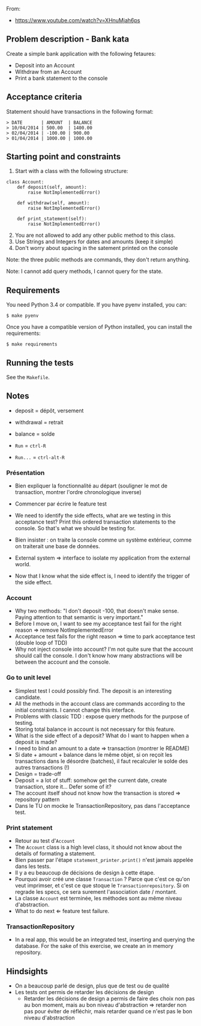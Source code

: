 From:

- <https://www.youtube.com/watch?v=XHnuMjah6ps>

## Problem description - Bank kata

Create a simple bank application with the following fetaures:

- Deposit into an Account
- Withdraw from an Account
- Print a bank statement to the console

## Acceptance criteria

Statement should have transactions in the following format:

```
> DATE       | AMOUNT  | BALANCE
> 10/04/2014 | 500.00  | 1400.00
> 02/04/2014 | -100.00 | 900.00
> 01/04/2014 | 1000.00 | 1000.00
```

## Starting point and constraints

1. Start with a class with the following structure:

```
class Account:
    def deposit(self, amount):
        raise NotImplementedError()

    def withdraw(self, amount):
        raise NotImplementedError()

    def print_statement(self):
        raise NotImplementedError()

```

2. You are not allowed to add any other public method to this class.
3. Use Strings and Integers for dates and amounts (keep it simple)
4. Don't worry about spacing in the satement printed on the console

Note: the three public methods are commands, they don't return anything.

Note: I cannot add query methods, I cannot query for the state.

## Requirements

You need Python 3.4 or compatible. If you have pyenv installed, you can:

    $ make pyenv

Once you have a compatible version of Python installed, you can install the
requirements:

    $ make requirements

## Running the tests

See the `Makefile`.

## Notes

- deposit = dépôt, versement
- withdrawal = retrait
- balance = solde

- `Run` = `ctrl-R`
- `Run...` = `ctrl-alt-R`

### Présentation

- Bien expliquer la fonctionnalité au départ (souligner le mot de transaction,
  montrer l'ordre chronologique inverse)
- Commencer par écrire le feature test
- We need to identify the side effects, what are we testing in this acceptance
  test? Print this ordered transaction statements to the console. So that's
  what we should be testing for.
- Bien insister : on traite la console comme un système extérieur, comme on
  traiterait une base de données.
- External system ⇒ interface to isolate my application from the external
  world.

- Now that I know what the side effect is, I need to identify the trigger of
  the side effect.

### Account

- Why two methods: "I don't deposit -100, that doesn't make sense. Paying
  attention to that semantic is very important."
- Before I move on, I want to see my acceptance test fail for the right reason
  ⇒ remove NotImplementedError
- Acceptance test fails for the right reason ⇒ time to park acceptance test
  (double loop of TDD)
- Why not inject console into account? I'm not quite sure that the account
  should call the console. I don't know how many abstractions will be between
  the account and the console.

### Go to unit level

- Simplest test I could possibly find. The deposit is an interesting candidate.
- All the methods in the account class are commands according to the initial
  constraints. I cannot change this interface.
- Problems with classic TDD : expose query methods for the purpose of testing.
- Storing total balance in account is not necessary for this feature.
- What is the side effect of a deposit? What do I want to happen when a deposit
  is made?
- I need to bind an amount to a date ⇒ transaction (montrer le README)
- Si date + amount + balance dans le même objet, si on reçoit les transactions
  dans le désordre (batches), il faut recalculer le solde des autres
  transactions (!)
- Design = trade-off
- Deposit = a lot of stuff: somehow get the current date, create transaction,
  store it... Defer some of it?
- The account itself shoud not know how the transaction is stored ⇒ repository
  pattern
- Dans le TU on mocke le TransactionRepository, pas dans l'acceptance test.

### Print statement

- Retour au test d'`Account`
- The `Account` class is a high level class, it should not know about the
  details of formating a statement.
- Bien passer par l'étape `statement_printer.print()` n'est jamais appelée dans
  les tests.
- Il y a eu beaucoup de décisions de design à cette étape.
- Pourquoi avoir créé une classe `Transaction` ? Parce que c'est ce qu'on veut
  imprimser, et c'est ce que stoque le `Transactionrepository`. Si on regrade
  les specs, ce sera surement l'association date / montant. 
- La classe `Account` est terminée, les méthodes sont au même niveau
  d'abstraction.
- What to do next ⇐ feature test failure.

### TransactionRepository

- In a real app, this would be an integrated test, inserting and querying the
  database. For the sake of this exercise, we create an in memory repository.


## Hindsights

- On a beaucoup parlé de design, plus que de test ou de qualité
- Les tests ont permis de retarder les décisions de design
    - Retarder les décisions de design a permis de faire des choix non pas au
      bon moment, mais au bon niveau d'abstraction ⇒ retarder non pas pour
      éviter de réfléchir, mais retarder quand ce n'est pas le bon niveau
      d'abstraction

